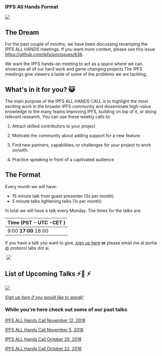 ### IPFS All Hands Format

![](https://user-images.githubusercontent.com/157609/48067634-0b5f2780-e1d1-11e8-8b67-30d7aa20896b.gif)

## The Dream

For the past couple of months, we have been discussing revamping the IPFS ALL HANDS meetings. If you want more context, please see this issue https://github.com/ipfs/pm/issues/636.

We want the IPFS hands-on meeting to act as a space where we can showcase all of our hard work and game changing projects.The IPFS meetings give viewers a taste of some of the problems we are tackling.


## What's in it for you? 😺

The main purpose of the IPFS ALL HANDS CALL is to highlight the most exciting work in the broader IPFS community and disseminate high-value knowledge to the many teams improving IPFS, building on top of it, or doing relevant research. You can use these weekly calls to:

1. Attract skilled contributors to your project

2. Motivate the community about adding support for a new feature

3. Find new partners, capabilities, or challenges for your project to work on/with.

4. Practice speaking in front of a captivated audience


## The Format

Every month we will have:

* 15 minute talk from guest presenter (3x per month)
* 5 minute talks lightening talks (1x per month)

In total we will have a talk every Monday. The times for the talks are:

| Time (PST - UTC -CET ) |
---|
9:00 **17:00** 18:00 |


If you have a talk you want to give, [sign up here](https://docs.google.com/spreadsheets/d/1XRB2QsPzCPLPOErKvDZfOKK3CMohI9t_QKNdztYMlK0/edit#gid=350755898) **or** please email me at portia @ protocol labs dot ai.

 ![](https://res.cloudinary.com/blockchain-side-hustle/image/upload/v1541176158/ipfs_crew_xzbhxr.png)






## List of Upcoming Talks  ⚡️📅 ⚡️
![](https://res.cloudinary.com/blockchain-side-hustle/image/upload/v1542475278/ipfs_calendar_dyxtst.jpg)



_[Sign up here if you would like to speak!](https://docs.google.com/spreadsheets/d/1XRB2QsPzCPLPOErKvDZfOKK3CMohI9t_QKNdztYMlK0/edit#gid=350755898)_



### While you're here check out some of our past talks 

[IPFS ALL Hands Call November 12, 2018](https://youtu.be/0fT9HC2Crqw)

[IPFS ALL Hands Call November 5, 2018](https://youtu.be/4gVUKbXT0cM)

[IPFS ALL Hands Call October 29, 2018](https://youtu.be/o1tUzgThZK0)

[IPFS ALL Hands Call October 22, 2018](https://youtu.be/iEagJfB8AvM)


